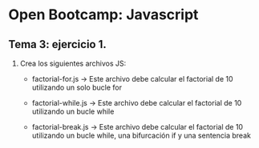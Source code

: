 # Open Bootcamp: Javascript

## Tema 3: ejercicio 1.

1. Crea los siguientes archivos JS:

   - factorial-for.js -> Este archivo debe calcular el factorial de 10 utilizando un solo bucle for

   - factorial-while.js -> Este archivo debe calcular el factorial de 10 utilizando un bucle while

   - factorial-break.js -> Este archivo debe calcular el factorial de 10 utilizando un bucle while, una bifurcación if y una sentencia break
